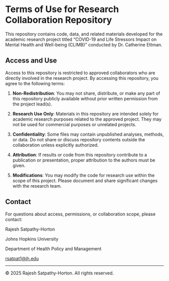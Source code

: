 # Terms of Use for Research Collaboration Repository

This repository contains code, data, and related materials developed for the academic research project titled “COVID-19 and Life Stressors Impact on Mental Health and Well-being (CLIMB)” conducted by Dr. Catherine Ettman.

## Access and Use

Access to this repository is restricted to approved collaborators who are directly involved in the research project. By accessing this repository, you agree to the following terms:

1. **Non-Redistribution**: You may not share, distribute, or make any part of this repository publicly available without prior written permission from the project lead(s).

2. **Research Use Only**: Materials in this repository are intended solely for academic research purposes related to the approved project. They may not be used for commercial purposes or unrelated projects.

3. **Confidentiality**: Some files may contain unpublished analyses, methods, or data. Do not share or discuss repository contents outside the collaboration unless explicitly authorized.

4. **Attribution**: If results or code from this repository contribute to a publication or presentation, proper attribution to the authors must be given.

5. **Modifications**: You may modify the code for research use within the scope of this project. Please document and share significant changes with the research team.

## Contact

For questions about access, permissions, or collaboration scope, please contact:

Rajesh Satpathy-Horton

Johns Hopkins University

Department of Health Policy and Management

rsatpat1@jh.edu

---

© 2025 Rajesh Satpathy-Horton. All rights reserved.
